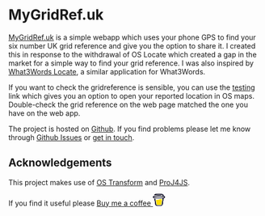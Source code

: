 # MyGridRef.uk

[MyGridRef.uk](https://mygridref.uk) is a simple webapp which uses your phone GPS to find your six number UK grid reference and give you the option to share it. I created this in response to the withdrawal of OS Locate which created a gap in the market for a simple way to find your grid reference. I was also inspired by [What3Words Locate](https://locate.what3words.com), a similar application for What3Words.

If you want to check the gridreference is sensible, you can use the [testing](https://mygridref.uk/?testing) link which gives you an option to open your reported location in OS maps. Double-check the grid reference on the web page matched the one you have on the web app.

The project is hosted on [Github](https://github.com/mrpsharp/mygridref.uk). If you find problems please let me know through [Github Issues](https://github.com/mrpsharp/mygridref.uk/issues) or [get in touch](https://petersharp.education/contact/).

## Acknowledgements 

This project makes use of [OS Transform](https://github.com/OrdnanceSurvey/os-transform) and [ProJ4JS](http://proj4js.org).

If you find it useful please <a href="https://buymeacoffee.com/petersharp" target="_blank">Buy me a coffee <img src="bmc-logo-no-background.png" alt="Icon" width="24" height="24"></a>